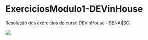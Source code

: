 # ExerciciosModulo1-DEVinHouse
Resolução dos exercicios do curso DEVinHouse - SENAI|SC.  

<div style={backgroundColor: "#FFF"}>
  <img src="https://static.portaldaindustria.com.br/media/uploads/logotipos/logo-senai.png" style={width: 400; height:200} >
  
</div>
